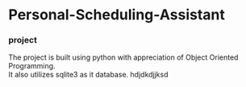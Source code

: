 # Personal-Scheduling-Assistant
### project 

The project is built using python with appreciation of Object Oriented Programming.<br />
It also utilizes sqlite3 as it database.
hdjdkdjjksd
